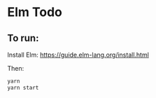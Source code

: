# Elm Todo

## To run:

Install Elm: https://guide.elm-lang.org/install.html

Then:

```bash
yarn
yarn start
```
